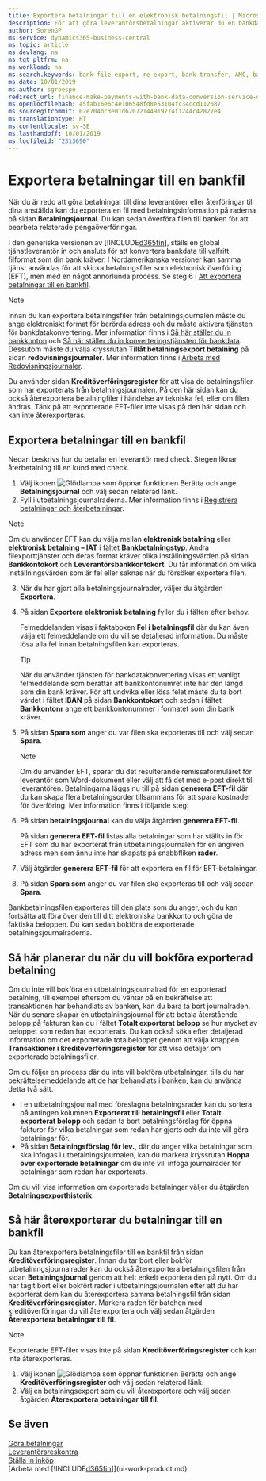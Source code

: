 ```yaml
---
title: Exportera betalningar till en elektronisk betalningsfil | Microsoft Docs
description: För att göra leverantörsbetalningar aktiverar du en bankdatakonverteringsservice, exporterae en bankfil och överför filen till elektroniska banken för att överföra medel.
author: SorenGP
ms.service: dynamics365-business-central
ms.topic: article
ms.devlang: na
ms.tgt_pltfrm: na
ms.workload: na
ms.search.keywords: bank file export, re-export, bank transfer, AMC, bank data conversion service, funds transfer
ms.date: 10/01/2019
ms.author: sgroespe
redirect_url: finance-make-payments-with-bank-data-conversion-service-or-sepa-credit-transfer
ms.openlocfilehash: 45fab16e6c4e106548fd8e53104fc34ccd112687
ms.sourcegitcommit: 02e704bc3e01d62072144919774f1244c42827e4
ms.translationtype: HT
ms.contentlocale: sv-SE
ms.lasthandoff: 10/01/2019
ms.locfileid: "2313690"
---
```

# <a name="export-payments-to-a-bank-file"></a>Exportera betalningar till en bankfil
När du är redo att göra betalningar till dina leverantörer eller återföringar till dina anställda kan du exportera en fil med betalningsinformation på raderna på sidan **Betalningsjournal**. Du kan sedan överföra filen till banken för att bearbeta relaterade pengaöverföringar.

I den generiska versionen av [!INCLUDE[d365fin](includes/d365fin_md.md)], ställs en global tjänstleverantör in och ansluts för att konvertera bankdata till valfritt filformat som din bank kräver. I Nordamerikanska versioner kan samma tjänst användas för att skicka betalningsfiler som elektronisk överföring (EFT), men med en något annorlunda process. Se steg 6 i [Att exportera betalningar till en bankfil](finance-make-payments-with-bank-data-conversion-service-or-sepa-credit-transfer.md#to-export-payments-to-a-bank-file).    

> [!NOTE]  
>   Innan du kan exportera betalningsfiler från betalningsjournalen måste du ange elektroniskt format för berörda adress och du måste aktivera tjänsten för bankdatakonvertering. Mer information finns i [Så här ställer du in bankkonton](bank-how-setup-bank-accounts.md) och [Så här ställer du in konverteringstjänsten för bankdata](bank-how-setup-bank-data-conversion-service.md). Dessutom måste du välja kryssrutan **Tillåt betalningsexport betalning** på sidan **redovisningsjournaler**. Mer information finns i [Arbeta med Redovisningsjournaler](ui-work-general-journals.md).  

Du använder sidan **Kreditöverföringsregister** för att visa de betalningsfiler som har exporterats från betalningsjournalen. På den här sidan kan du också återexportera betalningfiler i händelse av tekniska fel, eller om filen ändras. Tänk på att exporterade EFT-filer inte visas på den här sidan och kan inte återexporteras.  

## <a name="to-export-payments-to-a-bank-file"></a>Exportera betalningar till en bankfil
Nedan beskrivs hur du betalar en leverantör med check. Stegen liknar återbetalning till en kund med check.

1. Välj ikonen ![Glödlampa som öppnar funktionen Berätta](media/ui-search/search_small.png "Berätta vad du vill göra") och ange **Betalningsjournal** och välj sedan relaterad länk.
2. Fyll i utbetalningsjournalraderna. Mer information finns i [Registrera betalningar och återbetalningar](payables-how-post-payments-refunds.md).

> [!NOTE]  
>   Om du använder EFT kan du välja mellan **elektronisk betalning** eller **elektronisk betalning – IAT** i fältet **Bankbetalningstyp**. Andra filexporttjänster och deras format kräver olika inställningsvärden på sidan **Bankkontokort** och **Leverantörsbankkontokort**. Du får information om vilka inställningsvärden som är fel eller saknas när du försöker exportera filen.

3. När du har gjort alla betalningsjournalrader, väljer du åtgärden **Exportera**.
4. På sidan **Exportera elektronisk betalning** fyller du i fälten efter behov.

    Felmeddelanden visas i faktaboxen **Fel i betalningsfil** där du kan även välja ett felmeddelande om du vill se detaljerad information. Du måste lösa alla fel innan betalningsfilen kan exporteras.

    > [!TIP]  
    >   När du använder tjänsten för bankdatakonvertering visas ett vanligt felmeddelande som berättar att bankkontonumret inte har den längd som din bank kräver. För att undvika eller lösa felet måste du ta bort värdet i fältet **IBAN** på sidan **Bankkontokort** och sedan i fältet **Bankkontonr** ange ett bankkontonummer i formatet som din bank kräver.

5. På sidan **Spara som** anger du var filen ska exporteras till och välj sedan **Spara**.

    > [!NOTE]  
    >   Om du använder EFT, sparar du det resulterande remissaformuläret för leverantör som Word-dokument eller välj att få det med e-post direkt till leverantören. Betalningarna läggs nu till på sidan **generera EFT-fil** där du kan skapa flera betalningsorder tillsammans för att spara kostnader för överföring. Mer information finns i följande steg:
6. På sidan **betalningsjournal** kan du välja åtgärden **generera EFT-fil**.

    På sidan **generera EFT-fil** listas alla betalningar som har ställts in för EFT som du har exporterat från utbetalningsjournalen för en angiven adress men som ännu inte har skapats på snabbfliken **rader**.
7. Välj åtgärder **generera EFT-fil** för att exportera en fil för EFT-betalningar.
8. På sidan **Spara som** anger du var filen ska exporteras till och välj sedan **Spara**.

Bankbetalningsfilen exporteras till den plats som du anger, och du kan fortsätta att föra över den till ditt elektroniska bankkonto och göra de faktiska beloppen. Du kan sedan bokföra de exporterade betalningsjournalraderna.

## <a name="to-plan-when-to-post-exported-payments"></a>Så här planerar du när du vill bokföra exporterad betalning
Om du inte vill bokföra en utbetalningsjournalrad för en exporterad betalning, till exempel eftersom du väntar på en bekräftelse att transaktionen har behandlats av banken, kan du bara ta bort journalraden. När du senare skapar en utbetalningsjournal för att betala återstående belopp på fakturan kan du i fältet **Totalt exporterat belopp** se hur mycket av beloppet som redan har exporterats. Du kan också söka efter detaljerad information om det exporterade totalbeloppet genom att välja knappen **Transaktioner i kreditöverföringsregister** för att visa detaljer om exporterade betalningsfiler.

Om du följer en process där du inte vill bokföra utbetalningar, tills du har bekräftelsemeddelande att de har behandlats i banken, kan du använda detta två sätt.

* I en utbetalningsjournal med föreslagna betalningsrader kan du sortera på antingen kolumnen **Exporterat till betalningsfil** eller **Totalt exporterat belopp** och sedan ta bort betalningsförslag för öppna fakturor för vilka betalningar som redan har gjorts och du inte vill göra betalningar för.
* På sidan **Betalningsförslag för lev.**, där du anger vilka betalningar som ska infogas i utbetalningsjournalen, kan du markera kryssrutan **Hoppa över exporterade betalningar** om du inte vill infoga journalrader för betalningar som redan har exporterats.

Om du vill visa information om exporterade betalningar väljer du åtgärden **Betalningsexporthistorik**.

## <a name="to-re-export-payments-to-a-bank-file"></a>Så här återexporterar du betalningar till en bankfil
Du kan återexportera betalningsfiler till en bankfil från sidan **Kreditöverföringsregister**. Innan du tar bort eller bokför utbetalningsjournalrader kan du också återexportera betalningsfilen från sidan **Betalningsjournal** genom att helt enkelt exportera den på nytt. Om du har tagit bort eller bokfört rader i utbetalningsjournalen efter att du har exporterat dem kan du återexportera samma betalningsfil från sidan **Kreditöverföringsregister**. Markera raden för batchen med kreditöverföringar du vill återexportera och välj sedan åtgärden **Återexportera betalningar till fil**.

> [!NOTE]  
>   Exporterade EFT-filer visas inte på sidan **Kreditöverföringsregister** och kan inte återexporteras.

1. Välj ikonen ![Glödlampa som öppnar funktionen Berätta](media/ui-search/search_small.png "Berätta vad du vill göra") och ange **Kreditöverföringsregister** och välj sedan relaterad länk.
2. Välj en betalningsexport som du vill återexportera och välj sedan åtgärden **Återexportera betalningar till fil**.

## <a name="see-also"></a>Se även
[Göra betalningar](payables-make-payments.md)  
[Leverantörsreskontra](payables-manage-payables.md)  
[Ställa in inköp](purchasing-setup-purchasing.md)  
[Arbeta med [!INCLUDE[d365fin](includes/d365fin_md.md)]](ui-work-product.md)
